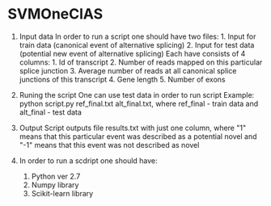 SVMOneClAS
==========
1. Input data
	In order to run a script one should have two files:
		1. Input for train data (canonical event of alternative splicing)
		2. Input for test data (potential new event of alternative splicing)
	Each have consists of 4 columns:
		1. Id of transcript
		2. Number of reads mapped on this particular splice junction
		3. Average number of reads at all canonical splice junctions of this transcript
		4. Gene length
		5. Number of exons

2. Runing the script
	One can use test data in order to run script
	Example:
		python script.py ref_final.txt alt_final.txt, where ref_final - train data and alt_final - test data

3. Output
	Script outputs file results.txt with just one column, where "1" means that this particular event was described as a potential novel and "-1" means that this event was not described as novel

4. In order to run a scdript one should have:
	1. Python ver 2.7
	2. Numpy library
	3. Scikit-learn library 
